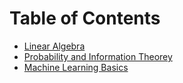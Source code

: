 Table of Contents 
====================

* [Linear Algebra](https://github.com/purvasingh96/Deep-learning-with-neural-networks/blob/master/Notes/Ch_1_Linear_algebra/Readme.md)
* [Probability and Information Theorey](https://github.com/purvasingh96/Deep-learning-with-neural-networks/blob/master/Notes/Ch_2_Probability_and_Information_Theorey/Readme.md)
* [Machine Learning Basics](https://github.com/purvasingh96/Deep-learning-with-neural-networks/blob/master/Notes/Ch_4_Machine_Learning_Basics/ReadMe.md)
